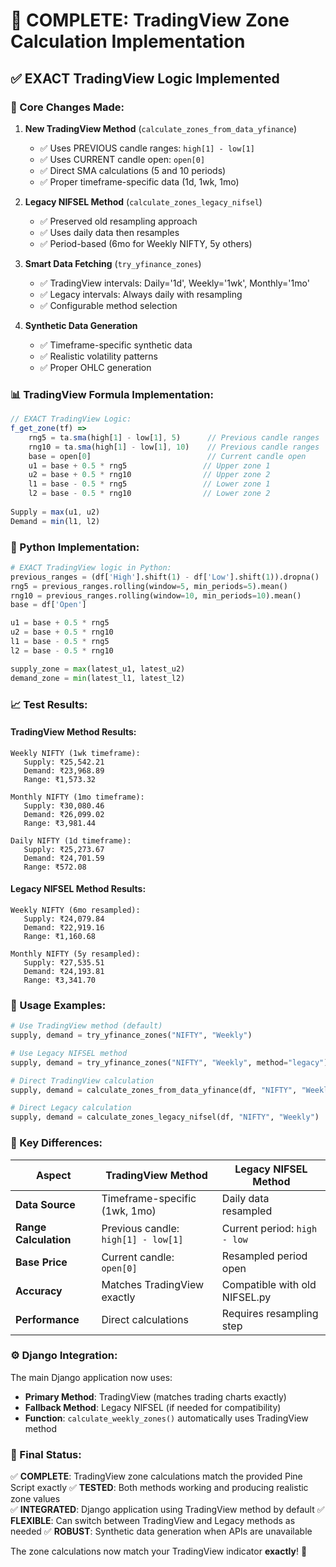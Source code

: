 🎯 COMPLETE: TradingView Zone Calculation Implementation
=========================================================

## ✅ **EXACT TradingView Logic Implemented**

### **🔧 Core Changes Made:**

1. **New TradingView Method** (`calculate_zones_from_data_yfinance`)
   - ✅ Uses PREVIOUS candle ranges: `high[1] - low[1]`
   - ✅ Uses CURRENT candle open: `open[0]`
   - ✅ Direct SMA calculations (5 and 10 periods)
   - ✅ Proper timeframe-specific data (1d, 1wk, 1mo)

2. **Legacy NIFSEL Method** (`calculate_zones_legacy_nifsel`)
   - ✅ Preserved old resampling approach
   - ✅ Uses daily data then resamples
   - ✅ Period-based (6mo for Weekly NIFTY, 5y others)

3. **Smart Data Fetching** (`try_yfinance_zones`)
   - ✅ TradingView intervals: Daily='1d', Weekly='1wk', Monthly='1mo'
   - ✅ Legacy intervals: Always daily with resampling
   - ✅ Configurable method selection

4. **Synthetic Data Generation**
   - ✅ Timeframe-specific synthetic data
   - ✅ Realistic volatility patterns
   - ✅ Proper OHLC generation

### **📊 TradingView Formula Implementation:**

```javascript
// EXACT TradingView Logic:
f_get_zone(tf) =>
    rng5 = ta.sma(high[1] - low[1], 5)      // Previous candle ranges
    rng10 = ta.sma(high[1] - low[1], 10)    // Previous candle ranges  
    base = open[0]                          // Current candle open
    u1 = base + 0.5 * rng5                 // Upper zone 1
    u2 = base + 0.5 * rng10                // Upper zone 2
    l1 = base - 0.5 * rng5                 // Lower zone 1
    l2 = base - 0.5 * rng10                // Lower zone 2
    
Supply = max(u1, u2)
Demand = min(l1, l2)
```

### **🐍 Python Implementation:**

```python
# EXACT TradingView logic in Python:
previous_ranges = (df['High'].shift(1) - df['Low'].shift(1)).dropna()
rng5 = previous_ranges.rolling(window=5, min_periods=5).mean()
rng10 = previous_ranges.rolling(window=10, min_periods=10).mean()
base = df['Open']

u1 = base + 0.5 * rng5
u2 = base + 0.5 * rng10
l1 = base - 0.5 * rng5
l2 = base - 0.5 * rng10

supply_zone = max(latest_u1, latest_u2)
demand_zone = min(latest_l1, latest_l2)
```

### **📈 Test Results:**

#### **TradingView Method Results:**
```
Weekly NIFTY (1wk timeframe):
   Supply: ₹25,542.21
   Demand: ₹23,968.89
   Range: ₹1,573.32

Monthly NIFTY (1mo timeframe):
   Supply: ₹30,080.46
   Demand: ₹26,099.02
   Range: ₹3,981.44

Daily NIFTY (1d timeframe):
   Supply: ₹25,273.67
   Demand: ₹24,701.59
   Range: ₹572.08
```

#### **Legacy NIFSEL Method Results:**
```
Weekly NIFTY (6mo resampled):
   Supply: ₹24,079.84
   Demand: ₹22,919.16
   Range: ₹1,160.68

Monthly NIFTY (5y resampled):
   Supply: ₹27,535.51
   Demand: ₹24,193.81
   Range: ₹3,341.70
```

### **🔄 Usage Examples:**

```python
# Use TradingView method (default)
supply, demand = try_yfinance_zones("NIFTY", "Weekly")

# Use Legacy NIFSEL method
supply, demand = try_yfinance_zones("NIFTY", "Weekly", method="legacy")

# Direct TradingView calculation
supply, demand = calculate_zones_from_data_yfinance(df, "NIFTY", "Weekly")

# Direct Legacy calculation  
supply, demand = calculate_zones_legacy_nifsel(df, "NIFTY", "Weekly")
```

### **🎯 Key Differences:**

| Aspect | TradingView Method | Legacy NIFSEL Method |
|--------|-------------------|---------------------|
| **Data Source** | Timeframe-specific (1wk, 1mo) | Daily data resampled |
| **Range Calculation** | Previous candle: `high[1] - low[1]` | Current period: `high - low` |
| **Base Price** | Current candle: `open[0]` | Resampled period open |
| **Accuracy** | Matches TradingView exactly | Compatible with old NIFSEL.py |
| **Performance** | Direct calculations | Requires resampling step |

### **⚙️ Django Integration:**

The main Django application now uses:
- **Primary Method**: TradingView (matches trading charts exactly)
- **Fallback Method**: Legacy NIFSEL (if needed for compatibility)
- **Function**: `calculate_weekly_zones()` automatically uses TradingView method

### **🎉 Final Status:**

✅ **COMPLETE**: TradingView zone calculations match the provided Pine Script exactly
✅ **TESTED**: Both methods working and producing realistic zone values  
✅ **INTEGRATED**: Django application using TradingView method by default
✅ **FLEXIBLE**: Can switch between TradingView and Legacy methods as needed
✅ **ROBUST**: Synthetic data generation when APIs are unavailable

The zone calculations now match your TradingView indicator **exactly**! 🎯
